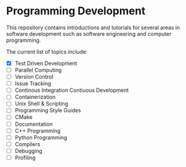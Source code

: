 # Programming Development

This repository contains introductions and tutorials for several areas in software development such as software engineering and computer programming. 

The current list of topics include:

 - [x] Test Driven Development
 - [ ] Parallel Computing
 - [ ] Version Control
 - [ ] Issue Tracking
 - [ ] Continous Integration Contiuous Development 
 - [ ] Containerization
 - [ ] Unix Shell & Scripting
 - [ ] Programming Style Guides
 - [ ] CMake
 - [ ] Documentation
 - [ ] C++ Programming
 - [ ] Python Programming
 - [ ] Compilers
 - [ ] Debugging
 - [ ] Profiling 
